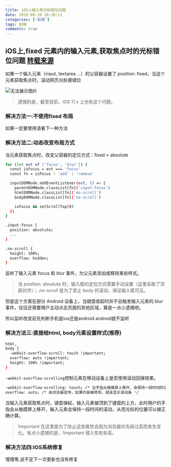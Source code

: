 ```yaml
---
title: iOS上输入框光标错位问题
date: 2018-09-20 16:26:11
categories: ['前端'] 
tags: 前端
comments: true
---
```

## iOS上,fixed 元素内的输入元素,获取焦点时的光标错位问题 [转载来源](http://web.blued.cn/2017/12/15/ios-fixed-input-cursor-position/)
如果一个输入元素（input, textarea …）的父容器设置了 position: fixed，当这个元素获取焦点时，滚动网页光标便错位

![无法展示图片](http://web.xiaojw.xyz/blog_file/piaoyi.gif)

> 遗憾的是，截至目前，iOS 11.x 上也有这个问题。

### 解决方法一:不使用fixed 布局
如果一定要使用请看下一种方法

### 解决方法二:动态改变布局方式
当元素获取焦点时，改变父容器的定位方式：fixed > absolute
```bash
for (let evt of ['focus', 'blur']) {
  const isFocus = evt === 'focus'
  const fn = isFocus ? 'add' : 'remove'

  inputDOMNode.addEventListener(evt, () => {
    parentDOMNode.classList[fn]('input-focus')
    htmlDOMNode.classList[fn]('no-scroll')
    bodyDOMNode.classList[fn]('no-scroll')

    isFocus && setScrollTop(0)
  })
}
```

```bash
.input-focus {
  position: absolute;
  ...
}

.no-scroll {
  height: 100%;
  overflow: hidden;
}
```
监听了输入元素 focus 和 blur 事件，为父元素添加或移除某些样式。
> 当 position: absolute 时，输入框的定位方式需要手动设置（这里采取了顶部对齐）；.no-scroll 是为了禁止 body 的滚动，保证输入框可见。

但是这个方案在部分 Android 设备上，当键盘收起时并不会触发输入元素的 blur 事件，往往还需要用户主动点击页面的其他区域，算是一点小遗憾吧。

所以监听改变前先判断手机是ios还是android android就不监听

### 解决方法三:直接给html, body元素设置样式(推荐)
```bash
html,
body {
  -webkit-overflow-scroll: touch !important;
  overflow: auto !important;
  height: 100% !important;
}
```
`-webkit-overflow-scrolling`控制元素在移动设备上是否使用滚动回弹效果。
```bash
-webkit-overflow-scrolling: touch; /* 当手指从触摸屏上移开，会保持一段时间的滚动 */
overflow: auto; /* 由浏览器定夺，如果内容被修剪，就会显示滚动条 */
```
当输入元素获取焦点时，键盘弹起，输入元素被顶到了键盘的上方，此时用户的手指会从触摸屏上移开，输入元素会保持一段时间的滚动，从而光标的位置可以被正确计算。
> !important 在这里是为了防止这些属性会因为浏览器优先级过高而发生变化。有点小遗憾的是，!important 侵入性有些高。

### 解决方法四:IOS系统修复
慢慢等,说不定下一次更新也没有修复
